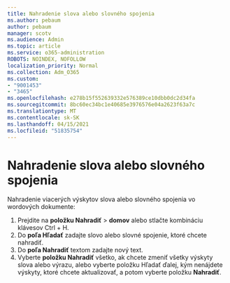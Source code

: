 ```yaml
---
title: Nahradenie slova alebo slovného spojenia
ms.author: pebaum
author: pebaum
manager: scotv
ms.audience: Admin
ms.topic: article
ms.service: o365-administration
ROBOTS: NOINDEX, NOFOLLOW
localization_priority: Normal
ms.collection: Adm_O365
ms.custom:
- "9001453"
- "3465"
ms.openlocfilehash: e278b15f552639332e576389ce10dbb0dc2d34fa
ms.sourcegitcommit: 8bc60ec34bc1e40685e3976576e04a2623f63a7c
ms.translationtype: MT
ms.contentlocale: sk-SK
ms.lasthandoff: 04/15/2021
ms.locfileid: "51835754"
---
```

# <a name="replace-a-word-or-phrase"></a>Nahradenie slova alebo slovného spojenia

Nahradenie viacerých výskytov slova alebo slovného spojenia vo wordových dokumente:

1. Prejdite na **položku Nahradiť**  >  **domov** alebo stlačte kombináciu klávesov Ctrl + H.
2. Do **poľa Hľadať** zadajte slovo alebo slovné spojenie, ktoré chcete nahradiť. 
3. Do **poľa Nahradiť** textom zadajte nový text.
3. Vyberte **položku Nahradiť** všetko, ak chcete zmeniť všetky  výskyty slova alebo výrazu, alebo vyberte položku Hľadať ďalej, kým nenájdete výskyty, ktoré chcete aktualizovať, a potom vyberte položku **Nahradiť**.